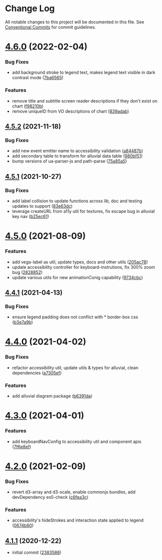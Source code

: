 # Change Log

All notable changes to this project will be documented in this file.
See [Conventional Commits](https://conventionalcommits.org) for commit guidelines.

# [4.6.0](https://github.com/visa/visa-chart-components/compare/@visa/visa-charts-utils@4.5.2...@visa/visa-charts-utils@4.6.0) (2022-02-04)


### Bug Fixes

* add background stroke to legend text, makes legend text visible in dark contrast mode ([7ba6565](https://github.com/visa/visa-chart-components/commit/7ba6565d6dc404717203d42baff7ea5817416208))


### Features

* remove title and subtitle screen reader descriptions if they don't exist on chart ([f98210b](https://github.com/visa/visa-chart-components/commit/f98210b6f0fba2d2bc4c5277b9a4af4d01bd0d1e))
* remove uniqueID from VO descriptions of chart ([839adab](https://github.com/visa/visa-chart-components/commit/839adabd3dd3449097f6fe8519f567fccebb32c0))





## [4.5.2](https://github.com/visa/visa-chart-components/compare/@visa/visa-charts-utils@4.5.1...@visa/visa-charts-utils@4.5.2) (2021-11-18)


### Bug Fixes

* add new event emitter name to accessibility validation ([a84487b](https://github.com/visa/visa-chart-components/commit/a84487b726563de74107d620526ba071350074c3))
* add secondary table to transform for alluvial data table ([980bf51](https://github.com/visa/visa-chart-components/commit/980bf51e09356c6a513abad391f67483ef6b45b1))
* bump versions of ua-parser-js and path-parse ([75a85a5](https://github.com/visa/visa-chart-components/commit/75a85a528718122d79e781d3b848ab064c9dc7e5))





## [4.5.1](https://github.com/visa/visa-chart-components/compare/@visa/visa-charts-utils@4.5.0...@visa/visa-charts-utils@4.5.1) (2021-10-27)


### Bug Fixes

* add label collision to update functions across lib, doc and testing updates to support ([83e63dc](https://github.com/visa/visa-chart-components/commit/83e63dc352165a68aee9db4e7175fd241c13f523))
* leverage createURL from a11y util for textures, fix escape bug in alluvial key nav ([b25ec61](https://github.com/visa/visa-chart-components/commit/b25ec6155fb343a5774981b77fa2b1116f9b5fba))





# [4.5.0](https://github.com/visa/visa-chart-components/compare/@visa/visa-charts-utils@4.4.1...@visa/visa-charts-utils@4.5.0) (2021-08-09)


### Features

* add vega-label as util, update types, docs and other utils ([205ac78](https://github.com/visa/visa-chart-components/commit/205ac780821399871e866815f006bbcb63bd7eba))
* update accessibility controller for keyboard-instrutions, fix 300% zoom bug ([2828852](https://github.com/visa/visa-chart-components/commit/2828852d72ed3ca2bb97fb493a315c93803c308c))
* update various utils for new animationConig capability ([9734cbc](https://github.com/visa/visa-chart-components/commit/9734cbc6810d6f064b0d797d836bd4437c4f0f12))





## [4.4.1](https://github.com/visa/visa-chart-components/compare/@visa/visa-charts-utils@4.4.0...@visa/visa-charts-utils@4.4.1) (2021-04-13)


### Bug Fixes

* ensure legend padding does not conflict with * border-box css ([b3e7a9b](https://github.com/visa/visa-chart-components/commit/b3e7a9b3f5504819e6f10a712cf9bba920b11b41))





# [4.4.0](https://github.com/visa/visa-chart-components/compare/@visa/visa-charts-utils@4.3.0...@visa/visa-charts-utils@4.4.0) (2021-04-02)


### Bug Fixes

* refactor accessibility util, update utils & types for alluvial, clean dependencies ([a7305ef](https://github.com/visa/visa-chart-components/commit/a7305ef85f8e6b17d47bfb5bfcfc307626ea8bba))


### Features

* add alluvial diagram package ([b6391da](https://github.com/visa/visa-chart-components/commit/b6391da16a7f2aabd0a0596b3d38994ff456876f))





# [4.3.0](https://github.com/visa/visa-chart-components/compare/@visa/visa-charts-utils@4.2.0...@visa/visa-charts-utils@4.3.0) (2021-04-01)


### Features

* add keyboardNavConfig to accessibility util and component  apis ([7f6e8ef](https://github.com/visa/visa-chart-components/commit/7f6e8efee3f3c5a865c44862a72bef498eee0289))





# [4.2.0](https://github.com/visa/visa-chart-components/compare/@visa/visa-charts-utils@4.1.1...@visa/visa-charts-utils@4.2.0) (2021-02-09)


### Bug Fixes

* revert d3-array and d3-scale, enable commonjs bundles, add devDependency es5-check ([c6fea3c](https://github.com/visa/visa-chart-components/commit/c6fea3c601dfc4650b52996721ead03a1b363e2b))


### Features

* accessibility's hideStrokes and interaction state applied to legend ([0674b60](https://github.com/visa/visa-chart-components/commit/0674b608e918964f9bbce2992e363bf24f9cb911))





## [4.1.1](https://github.com/visa/visa-chart-components/tree/%40visa/visa-charts-utils%404.1.1) (2020-12-22)

- initial commit ([2383586](https://github.com/visa/visa-chart-components/commit/238358698bb59b8f20f424eeedc7235f51e02037))
